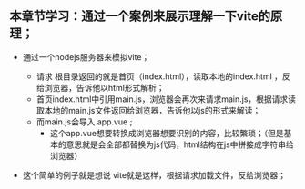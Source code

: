 ## 本章节学习：通过一个案例来展示理解一下vite的原理；
* 通过一个nodejs服务器来模拟vite；
  * 请求 根目录返回的就是首页（index.html），读取本地的index.html ，反给浏览器，告诉他以html形式解析；
  * 首页index.html中引用main.js，浏览器会再次来请求main.js，根据请求读取本地的main.js文件返回给浏览器，告诉他以js的形式来解读；
  * 而main.js会导入 app.vue ;
    * 这个app.vue想要转换成浏览器想要识别的内容，比较繁琐；（但是基本的意思就是会全部都替换为js代码，html结构在js中拼接成字符串给浏览器）


* 这个简单的例子就是想说 vite就是这样，根据请求加载文件，反给浏览器；

